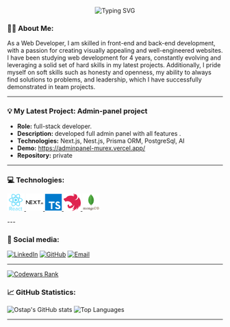<p align="center">
  <img src="https://readme-typing-svg.herokuapp.com?font=Fira+Code&size=20&pause=1000&color=007BFF&width=430&lines=Hello%2C+I'm+Prodaniuk+Ostap%3BWeb+Developer%3BProblem+Solver%3BTeam+Player!" alt="Typing SVG" />
</p>

### 👨‍💻 About Me:

As a Web Developer, I am skilled in front-end and back-end development, with a passion for creating visually appealing and well-engineered websites. I have been studying web development for 4 years, constantly evolving and leveraging a solid set of hard skills in my latest projects. Additionally, I pride myself on soft skills such as honesty and openness, my ability to always find solutions to problems, and leadership, which I have successfully demonstrated in team projects.

---

### 💡 My Latest Project: Admin-panel project

* **Role:** full-stack developer.
* **Description:** developed full admin panel with all features .
* **Technologies:** Next.js, Nest.js, Prisma ORM, PostgreSql, AI
* **Demo:** https://adminpanel-murex.vercel.app/
* **Repository:** private

---

### 💻 Technologies:
<p align="left">
  <a href="https://react.dev/" target="_blank" rel="noreferrer">
    <img src="https://raw.githubusercontent.com/devicons/devicon/master/icons/react/react-original-wordmark.svg" alt="React" width="40" height="40"/>
  </a>
  <a href="https://nextjs.org/" target="_blank" rel="noreferrer">
    <img src="https://raw.githubusercontent.com/devicons/devicon/master/icons/nextjs/nextjs-original-wordmark.svg" alt="Next.js" width="40" height="40"/>
  </a>
  <a href="https://www.typescriptlang.org/" target="_blank" rel="noreferrer">
    <img src="https://raw.githubusercontent.com/devicons/devicon/master/icons/typescript/typescript-original.svg" alt="TypeScript" width="40" height="40"/>
  </a>
  <a href="https://nestjs.com/" target="_blank" rel="noreferrer">
    <img src="https://raw.githubusercontent.com/devicons/devicon/master/icons/nestjs/nestjs-plain.svg" alt="NestJS" width="40" height="40"/>
  </a>
  <a href="https://www.mongodb.com/" target="_blank" rel="noreferrer">
    <img src="https://raw.githubusercontent.com/devicons/devicon/master/icons/mongodb/mongodb-original-wordmark.svg" alt="MongoDB" width="40" height="40"/>
  </a>
</p>
---

### 🤝 Social media:

[![LinkedIn](https://img.shields.io/badge/LinkedIn-0077B5?style=for-the-badge&logo=linkedin&logoColor=white)](https://www.linkedin.com/in/your-linkedin-profile/)
[![GitHub](https://img.shields.io/badge/GitHub-100000?style=for-the-badge&logo=github&logoColor=white)](https://github.com/OstapoKapo)
[![Email](https://img.shields.io/badge/Gmail-D14836?style=for-the-badge&logo=gmail&logoColor=white)](mailto:your.email@example.com)

---

[![Codewars Rank](https://www.codewars.com/users/OstapoKapo/badges/large)](https://www.codewars.com/users/OstapoKapo)


### 📈 GitHub Statistics:

![Ostap's GitHub stats](https://github-readme-stats.vercel.app/api?username=OstapoKapo&show_icons=true&theme=radical)
![Top Languages](https://github-readme-stats.vercel.app/api/top-langs/?username=OstapoKapo&layout=compact&theme=radical)

---
